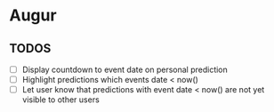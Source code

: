 # Augur

## TODOS

* [ ] Display countdown to event date on personal prediction
* [ ] Highlight predictions which events date < now()
* [ ] Let user know that predictions with event date < now() are not yet visible to other users
